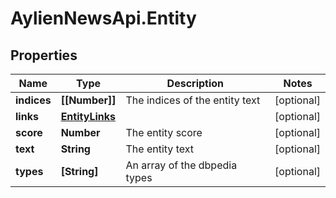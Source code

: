 # AylienNewsApi.Entity

## Properties

Name | Type | Description | Notes
------------ | ------------- | ------------- | -------------
**indices** | **[[Number]]** | The indices of the entity text | [optional] 
**links** | [**EntityLinks**](EntityLinks.md) |  | [optional] 
**score** | **Number** | The entity score | [optional] 
**text** | **String** | The entity text | [optional] 
**types** | **[String]** | An array of the dbpedia types | [optional] 


